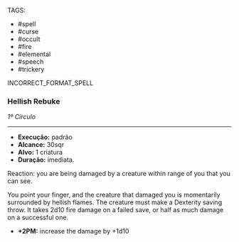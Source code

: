 TAGS:
- #spell
- #curse
- #occult
- #fire
- #elemental
- #speech
- #trickery

INCORRECT_FORMAT_SPELL
### Hellish Rebuke
*1º Círculo*
___
- **Execução:** padrão
- **Alcance:** 30sqr
- **Alvo:** 1 criatura
- **Duração:** imediata.

Reaction: you are being damaged by a creature within range of you that you can see.  
  
You point your finger, and the creature that damaged you is momentarily surrounded by hellish flames. The creature must make a Dexterity saving throw. It takes 2d10 fire damage on a failed save, or half as much damage on a successful one.

- **+2PM:** increase the damage by +1d10
